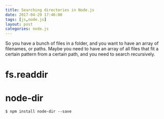 ```yaml
---
title: Searching directories in Node.js 
date: 2017-04-29 17:46:00
tags: [js,node.js]
layout: post
categories: node.js
---
```


So you have a bunch of files in a folder, and you want to have an array of filenames, or paths. Maybe you need to have an array of all files that fit a certain pattern from a certain path, and you need to search recursively.

<!-- more -->

# fs.readdir

# node-dir

```
$ npm install node-dir --save
```